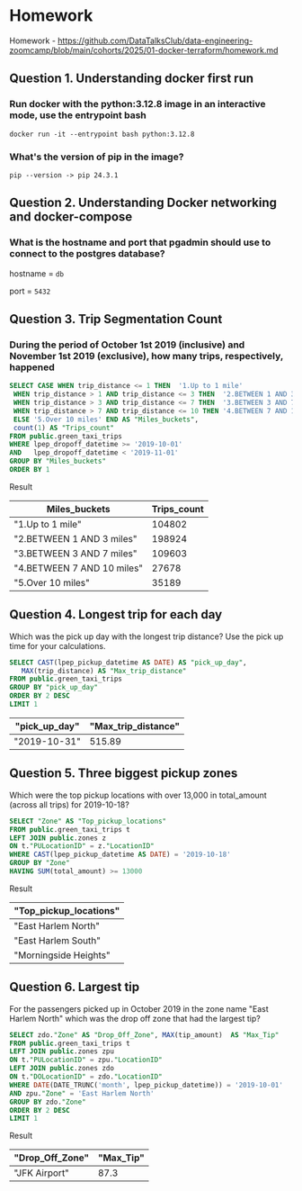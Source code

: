 # Homework

Homework - <https://github.com/DataTalksClub/data-engineering-zoomcamp/blob/main/cohorts/2025/01-docker-terraform/homework.md>

## Question 1. Understanding docker first run

### Run docker with the python:3.12.8 image in an interactive mode, use the entrypoint bash

`docker run -it --entrypoint bash python:3.12.8`

### What's the version of pip in the image?

`pip --version -> pip 24.3.1`

## Question 2. Understanding Docker networking and docker-compose

### What is the hostname and port that pgadmin should use to connect to the postgres database?

hostname = `db`

port = `5432`

## Question 3. Trip Segmentation Count

### During the period of October 1st 2019 (inclusive) and November 1st 2019 (exclusive), how many trips, respectively, happened

```sql
SELECT CASE WHEN trip_distance <= 1 THEN  '1.Up to 1 mile'
 WHEN trip_distance > 1 AND trip_distance <= 3 THEN  '2.BETWEEN 1 AND 3 miles'
 WHEN trip_distance > 3 AND trip_distance <= 7 THEN  '3.BETWEEN 3 AND 7 miles'
 WHEN trip_distance > 7 AND trip_distance <= 10 THEN '4.BETWEEN 7 AND 10 miles'
 ELSE '5.Over 10 miles' END AS "Miles_buckets",
 count(1) AS "Trips_count"
FROM public.green_taxi_trips
WHERE lpep_dropoff_datetime >= '2019-10-01'
AND   lpep_dropoff_datetime < '2019-11-01'
GROUP BY "Miles_buckets"
ORDER BY 1
```

Result

|Miles_buckets              | Trips_count |
|---------------------------|-------------|
|"1.Up to 1 mile"           |  104802     |
|"2.BETWEEN 1 AND 3 miles"  |  198924     |
|"3.BETWEEN 3 AND 7 miles"  |  109603     |
|"4.BETWEEN 7 AND 10 miles" |   27678     |
|"5.Over 10 miles"          |   35189     |

## Question 4. Longest trip for each day

Which was the pick up day with the longest trip distance? Use the pick up time for your calculations.

```sql
SELECT CAST(lpep_pickup_datetime AS DATE) AS "pick_up_day",
   MAX(trip_distance) AS "Max_trip_distance"
FROM public.green_taxi_trips
GROUP BY "pick_up_day"
ORDER BY 2 DESC
LIMIT 1
```

|"pick_up_day" |"Max_trip_distance"|
|--------------|------------------ |
|"2019-10-31"  |515.89             |

## Question 5. Three biggest pickup zones

Which were the top pickup locations with over 13,000 in total_amount (across all trips) for 2019-10-18?

```sql
SELECT "Zone" AS "Top_pickup_locations"
FROM public.green_taxi_trips t
LEFT JOIN public.zones z
ON t."PULocationID" = z."LocationID"
WHERE CAST(lpep_pickup_datetime AS DATE) = '2019-10-18'
GROUP BY "Zone"
HAVING SUM(total_amount) >= 13000
```

Result

|"Top_pickup_locations" |
|-----------------------|
|"East Harlem North"    |
|"East Harlem South"    |
|"Morningside Heights"  |

## Question 6. Largest tip

For the passengers picked up in October 2019 in the zone name "East Harlem North" which was the drop off zone that had the largest tip?

```sql
SELECT zdo."Zone" AS "Drop_Off_Zone", MAX(tip_amount)  AS "Max_Tip"
FROM public.green_taxi_trips t
LEFT JOIN public.zones zpu
ON t."PULocationID" = zpu."LocationID"
LEFT JOIN public.zones zdo
ON t."DOLocationID" = zdo."LocationID"
WHERE DATE(DATE_TRUNC('month', lpep_pickup_datetime)) = '2019-10-01'
AND zpu."Zone" = 'East Harlem North'
GROUP BY zdo."Zone"
ORDER BY 2 DESC
LIMIT 1
```

Result

|"Drop_Off_Zone" |"Max_Tip"|
|----------------|---------|
|"JFK Airport"   |87.3     |
